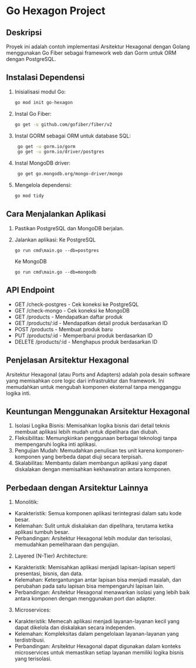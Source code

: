 # Go Hexagon Project

## Deskripsi

Proyek ini adalah contoh implementasi Arsitektur Hexagonal dengan Golang menggunakan Go Fiber sebagai framework web dan Gorm untuk ORM dengan PostgreSQL.

## Instalasi Dependensi

1. Inisialisasi modul Go:

   ```sh
   go mod init go-hexagon
   ```

2. Instal Go Fiber:

   ```sh
   go get -u github.com/gofiber/fiber/v2
   ```

3. Instal GORM sebagai ORM untuk database SQL:

   ```sh
    go get -u gorm.io/gorm
    go get -u gorm.io/driver/postgres
   ```

4. Instal MongoDB driver:

   ```sh
    go get go.mongodb.org/mongo-driver/mongo
   ```

5. Mengelola dependensi:
   ```sh
   go mod tidy
   ```

## Cara Menjalankan Aplikasi

1. Pastikan PostgreSQL dan MongoDB berjalan.
2. Jalankan aplikasi:
   Ke PostgreSQL

   ```
   go run cmd\main.go --db=postgres
   ```

   Ke MongoDB

   ```
   go run cmd\main.go --db=mongodb
   ```

## API Endpoint

- GET /check-postgres - Cek koneksi ke PostgreSQL
- GET /check-mongo - Cek koneksi ke MongoDB
- GET /products - Mendapatkan daftar produk
- GET /products/:id - Mendapatkan detail produk berdasarkan ID
- POST /products - Membuat produk baru
- PUT /products/:id - Memperbarui produk berdasarkan ID
- DELETE /products/:id - Menghapus produk berdasarkan ID

## Penjelasan Arsitektur Hexagonal

Arsitektur Hexagonal (atau Ports and Adapters) adalah pola desain software yang memisahkan core logic dari infrastruktur dan framework. Ini memudahkan untuk mengubah komponen eksternal tanpa mengganggu logika inti.

## Keuntungan Menggunakan Arsitektur Hexagonal

1. Isolasi Logika Bisnis: Memisahkan logika bisnis dari detail teknis membuat aplikasi lebih mudah untuk dipelihara dan diubah.
2. Fleksibilitas: Memungkinkan penggunaan berbagai teknologi tanpa mempengaruhi logika inti aplikasi.
3. Pengujian Mudah: Memudahkan penulisan tes unit karena komponen-komponen yang berbeda dapat diuji secara terpisah.
4. Skalabilitas: Membantu dalam membangun aplikasi yang dapat diskalakan dengan memisahkan kekhawatiran antara komponen.

## Perbedaan dengan Arsitektur Lainnya

1. Monolitik:

- Karakteristik: Semua komponen aplikasi terintegrasi dalam satu kode besar.
- Kelemahan: Sulit untuk diskalakan dan dipelihara, terutama ketika aplikasi tumbuh besar.
- Perbandingan: Arsitektur Hexagonal lebih modular dan terisolasi, memudahkan pemeliharaan dan pengujian.

2. Layered (N-Tier) Architecture:

- Karakteristik: Memisahkan aplikasi menjadi lapisan-lapisan seperti presentasi, bisnis, dan data.
- Kelemahan: Ketergantungan antar lapisan bisa menjadi masalah, dan perubahan pada satu lapisan bisa mempengaruhi lapisan lain.
- Perbandingan: Arsitektur Hexagonal menawarkan isolasi yang lebih baik antara komponen dengan menggunakan port dan adapter.

3. Microservices:

- Karakteristik: Memecah aplikasi menjadi layanan-layanan kecil yang dapat dikelola dan diskalakan secara independen.
- Kelemahan: Kompleksitas dalam pengelolaan layanan-layanan yang terdistribusi.
- Perbandingan: Arsitektur Hexagonal dapat digunakan dalam konteks microservices untuk memastikan setiap layanan memiliki logika bisnis yang terisolasi.
